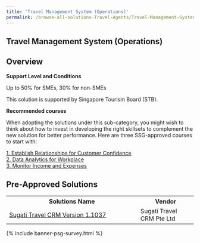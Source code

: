 ```yaml
---
title: 'Travel Management System (Operations)'
permalink: /browse-all-solutions-Travel-Agents/Travel-Management-System--Operations-
---
```


## Travel Management System (Operations)
## Overview

**Support Level and Conditions**

Up to 50% for SMEs, 30% for non-SMEs

This solution is supported by Singapore Tourism Board (STB).

**Recommended courses**

When adopting the solutions under this sub-category, you might wish to think about how to invest in developing the right skillsets to complement the new solution for better performance. Here are three SSG-approved courses to start with:

<a href='https://sfec.enterprisejobskills.gov.sg/Course_Internet/CourseDetail.aspx?CoursesReferenceNumber=TGS-2019504205'  target='_blank' rel='noopener'>1. Establish Relationships for Customer Confidence</a><br>
<a href='https://sfec.enterprisejobskills.gov.sg/Course_Internet/CourseDetail.aspx?CoursesReferenceNumber=TGS-2018500642'  target='_blank' rel='noopener'>2. Data Analytics for Workplace</a><br>
<a href='https://sfec.enterprisejobskills.gov.sg/Course_Internet/CourseDetail.aspx?CoursesReferenceNumber=TGS-2018501493'  target='_blank' rel='noopener'>3. Monitor Income and Expenses</a><br>

## Pre-Approved Solutions

<table>
<tr>
<th style='width: auto;'><b>Solutions Name</b></th>
<th style='width: 30%;'><b>Vendor</b></th>
</tr>
<tr>
<td><a href='/productivity-solutions-grant/solutionrepo/solution1324' target='_blank'>Sugati Travel CRM Version 1.1037</a><br></td>
<td>Sugati Travel CRM Pte Ltd</td>
</tr>
</table>

{% include banner-psg-survey.html %}
